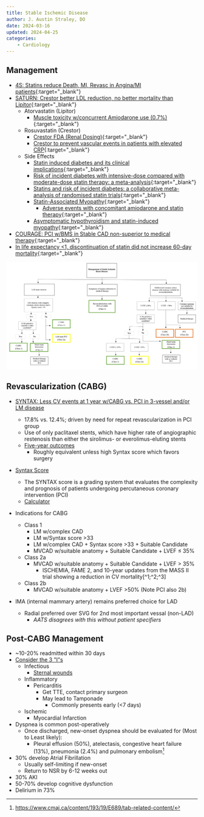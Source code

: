 ```yaml
---
title: Stable Ischemic Disease
author: J. Austin Straley, DO
date: 2024-03-16
updated: 2024-04-25
categories:
    - Cardiology
---
```


## Management
- [4S: Statins reduce Death, MI, Revasc in Angina/MI patients](https://pubmed.ncbi.nlm.nih.gov/7968073/){:target="_blank"}
- [SATURN: Crestor better LDL reduction, no better mortality than Lipitor](https://pubmed.ncbi.nlm.nih.gov/22085316/){:target="_blank"}
    - Atorvastatin (Lipitor)
        - [Muscle toxicity w/concurrent Amiodarone use (0.7%)](https://pubmed.ncbi.nlm.nih.gov/15860984/){:target="_blank"}
    - Rosuvastatin (Crestor)
        - [Crestor FDA (Renal Dosing)](https://www.accessdata.fda.gov/drugsatfda_docs/label/2020/021366s040s041lbl.pdf){:target="_blank"}
        - [Crestor to prevent vascular events in patients with elevated CRP](https://pubmed.ncbi.nlm.nih.gov/18997196/){:target="_blank"}
    - Side Effects
        - [Statin induced diabetes and its clinical implications](https://pubmed.ncbi.nlm.nih.gov/25210397/){:target="_blank"}
        - [Risk of incident diabetes with intensive-dose compared with moderate-dose statin therapy: a meta-analysis](https://pubmed.ncbi.nlm.nih.gov/21693744/){:target="_blank"}
        - [Statins and risk of incident diabetes: a collaborative meta-analysis of randomised statin trials](https://pubmed.ncbi.nlm.nih.gov/20167359/){:target="_blank"}
        - [Statin-Associated Myopathy](https://pubmed.ncbi.nlm.nih.gov/12672737/){:target="_blank"}
            - [Adverse events with concomitant amiodarone and statin therapy](https://pubmed.ncbi.nlm.nih.gov/15860984/){:target="_blank"}
        - [Asymptomatic hypothyroidism and statin-induced myopathy](https://pubmed.ncbi.nlm.nih.gov/17872677/){:target="_blank"}
- [COURAGE: PCI w/BMS in Stable CAD non-superior to medical therapy](https://pubmed.ncbi.nlm.nih.gov/17387127/){:target="_blank"}
- [In life expectancy <1, discontinuation of statin did not increase 60-day mortality](https://pubmed.ncbi.nlm.nih.gov/20818875/){:target="_blank"}


![Courtesy of Riordan M, Schuetze K.](/assets/images/im-guide/cards/stable-ischemic-disease/Vascular-EA-Schuetze-Riordan-Fig1.webp)


## Revascularization (CABG)
* [SYNTAX: Less CV events at 1 year w/CABG vs. PCI in 3-vessel and/or LM disease][3]
    * 17.8% vs. 12.4%; driven by need for repeat revascularization in PCI group
    * Use of only paclitaxel stents, which have higher rate of angiographic restenosis than either the sirolimus- or everolimus-eluting stents
    * [Five-year outcomes][4]
        * Roughly equivalent unless high Syntax score which favors surgery
* [Syntax Score][5]
    * The SYNTAX score is a grading system that evaluates the complexity and prognosis of patients undergoing percutaneous coronary intervention (PCI)
    * [Calculator][6]

* Indications for CABG
    * Class 1
        * LM w/complex CAD
        * LM w/Syntax score >33
        * LM w/complex CAD + Syntax score >33 + Suitable Candidate
        * MVCAD w/suitable anatomy + Suitable Candidate + LVEF $\leq$ 35%
    * Class 2a
        * MVCAD w/suitable anatomy + Suitable Candidate + LVEF $\gt$ 35%
            - ISCHEMIA, FAME 2, and 10-year updates from the MASS II trial showing a reduction in CV mortality[^1;^2;^3]
    * Class 2b 
        * MVCAD w/suitable anatomy + LVEF >50% (Note PCI also 2b)

* IMA (internal mammary artery) remains preferred choice for LAD
    * Radial preferred over SVG for 2nd most important vessal (non-LAD)
        * *AATS disagrees with this without patient specifiers*

## Post-CABG Management

* ~10-20% readmitted within 30 days
* [Consider the 3 "I"s][2]
    * Infectious
        * [Sternal wounds][7]
    * Inflammatory
        * Pericarditis
            * Get TTE, contact primary surgeon
            * May lead to Tamponade
                * Commonly presents early (<7 days)
    * Ischemic
        * Myocardial Infarction
* Dyspnea is common post-operatively
    * Once discharged, new-onset dyspnea should be evaluated for (Most to Least likely):
        * Pleural effusion (50%), atelectasis, congestive heart failure (13%), pneumonia (2.4%) and pulmonary embolism[^4]
* 30% develop Atrial Fibrillation
    * Usually self-limiting if new-onset
    * Return to NSR by 6-12 weeks out
* 30% AKI
* 50-70% develop cognitive dysfunction
* Delirium in 73%

[^1]: https://www.nejm.org/doi/full/10.1056/NEJMoa1915922
[^2]: https://pubmed.ncbi.nlm.nih.gov/20733102/
[^3]: https://pubmed.ncbi.nlm.nih.gov/25176289/
[^4]: https://www.cmaj.ca/content/193/19/E689/tab-related-content/

[1]: https://www.acc.org/Latest-in-Cardiology/Articles/2022/10/31/13/02/Key-Takeaways-From-the-2021-Coronary-Revascularization-Guidelines{:target="_blank"}
[2]: https://www.ncbi.nlm.nih.gov/pmc/articles/PMC8157999/{:target="_blank"}
[3]: https://www.wikijournalclub.org/wiki/SYNTAX{:target="_blank"}
[4]: https://pubmed.ncbi.nlm.nih.gov/24700706/{:target="_blank"}
[5]: https://www.ncbi.nlm.nih.gov/pmc/articles/PMC4348991/{:target="_blank"}
[6]: https://syntaxscore.org/calculator/start.htm/{:target="_blank"}
[7]: https://www.cmaj.ca/content/cmaj/suppl/2021/05/04/193.19.E689.DC1/191108-view-2-at.pdf{:target="_blank"}